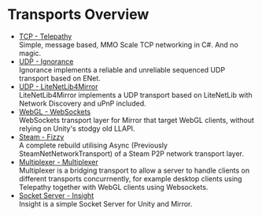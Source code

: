 # Transports Overview

-   [TCP - Telepathy](Telepathy)  
    Simple, message based, MMO Scale TCP networking in C#. And no magic.
-   [UDP - Ignorance](Ignorance)  
    Ignorance implements a reliable and unreliable sequenced UDP transport based on ENet.
-   [UDP - LiteNetLib4Mirror](LiteNetLib4Mirror)  
    LiteNetLib4Mirror implements a UDP transport based on LiteNetLib with Network Discovery and uPnP included.
-   [WebGL - WebSockets](WebSockets)  
    WebSockets transport layer for Mirror that target WebGL clients, without relying on Unity's stodgy old LLAPI.
-   [Steam - Fizzy](Fizzy)  
    A complete rebuild utilising Async (Previously SteamNetNetworkTransport) of a Steam P2P network transport layer.
-   [Multiplexer - Multiplexer](Multiplexer)  
    Multiplexer is a bridging transport to allow a server to handle clients on different transports concurrnently, for example desktop clients using Telepathy together with WebGL clients using Websockets.
-   [Socket Server - Insight](Insight)  
    Insight is a simple Socket Server for Unity and Mirror.
